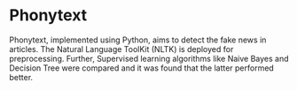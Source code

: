# Phonytext

Phonytext, implemented using Python, aims to detect the fake news in articles. 
The Natural Language ToolKit (NLTK) is deployed for preprocessing. Further, Supervised learning algorithms like Naive Bayes and  Decision Tree were compared and it was found that the latter performed better.
